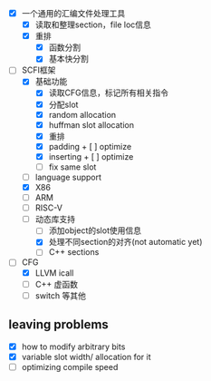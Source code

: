 + [x] 一个通用的汇编文件处理工具
  + [x] 读取和整理section，file loc信息
  + [x] 重排
    + [x] 函数分割
    + [x] 基本快分割
+ [ ] SCFI框架
  + [x] 基础功能
    + [x]  读取CFG信息，标记所有相关指令
    + [x]  分配slot
      + [x] random allocation
      + [x] huffman slot allocation
    + [x]  重排
      + [x]  padding
        + [ ]  optimize
      + [x]  inserting
        + [ ]  optimize
      + [ ] fix same slot  
  + [ ]  language support
    + [x]  X86
    + [ ]  ARM
    + [ ]  RISC-V
  + [ ] 动态库支持
    + [ ] 添加object的slot使用信息
    + [x] 处理不同section的对齐(not automatic yet)
    + [ ] C++ sections
+ [ ] CFG
  + [x] LLVM icall
  + [ ] C++ 虚函数
  + [ ] switch 等其他

## leaving problems

+ [x] how to modify arbitrary bits
+ [x] variable slot width/ allocation for it
+ [ ] optimizing compile speed